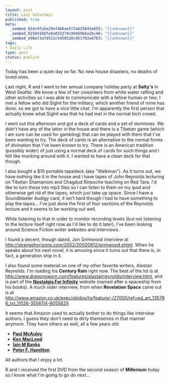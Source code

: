 ```yaml
--- 
layout: post
title: Lazy Saturdays
published: true
meta: 
  _oembed_654c9fa5e29ef466ae5f2a625645e655: "{{unknown}}"
  _oembed_815041bbfe8a033274c99459b6a2bc46: "{{unknown}}"
  _oembed_e90af3a7d511c5450520c951f03a4763: "{{unknown}}"
tags: 
- Daily Life
type: post
status: publish
---
```

<p>Today has been a quiet day so far. No new house disasters, no deaths of loved 
ones.</p>
<p>Last night, R and I went to her annual company holiday party at <b>Salty&#39;s</b> 
in West Seattle. We know a few of her coworkers from white water rafting and 
other activities so I was able to communicate with a fellow human or two. I met 
a fellow who did SigInt for the military, which another friend of mine has done, 
so we got to have a nice little chat. I&#39;m apparently the first person that 
actually knew what SigInt was that he had met in the normal tech crowd.</p>
<p>I went out this afternoon and got a deck of cards and a set of dominoes. We 
didn&#39;t have any of the latter in the house and there is a Tibetan game (which I 
am sure can be used for gambling) that can be played with them that I&#39;ve been 
wanting to try. The deck of cards is an alternative to the normal forms of 
divination that I&#39;ve been known to try. There is an American tradition (possibly 
wider) of just using a normal deck of cards for such things and I felt like 
mucking around with it. I wanted to have a clean deck for that though.</p>
<p>I also bought a $10 portable tapedeck (aka &quot;Walkman&quot;). As it turns out, we 
have nothing like it in the house and I have tapes of John Reynolds lecturing on 
Tibetan Shamanism and Chagdud Rinpoche teaching on Red Tara. I&#39;d like to turn 
these into mp3 files so I can listen to them on my ipod and otherwise get rid of 
the tapes, which just take up space. Since I have a Soundblaster Audigy card, it 
isn&#39;t hard though I had to have something to play the tapes... I&#39;ve just done 
the first of four sections of the Reynolds lecture and it seems to be working 
out well.</p>
<p>While listening to that in order to monitor recording levels (but not 
listening to the lecture itself right now as I&#39;d like to do it later), I&#39;ve been 
looking around Science Fiction writer websites and interviews.</p>
<p>I found a decent, though dated, Jon Grimwood interview at
<a href="http://strangehorizons.com/2002/20020812/grimwood.shtml">
http://strangehorizons.com/2002/20020812/grimwood.shtml</a>. When he speaks 
about his next novel, it is amusing since it turns out that there is, in fact, a 
generation ship in it.</p>
<p>I also found some material on one of my other favorite writers, Alastair 
Reynolds. I&#39;m reading his <b>Century Rain</b> right now. The best of the lot is 
at <a href="http://www.dragonsworn.com/features/alastairreynolds/interview.html">
http://www.dragonsworn.com/features/alastairreynolds/interview.html</a>, and is 
part of the <b>
<a href="http://www.dragonsworn.com/features/alastairreynolds/index.html">
Nostalgia For Infinity</a></b> website (named after a spaceship from his books). 
A much older interview, from when <b>Revelation Space</b> came out is at
<a href="http://www.amazon.co.uk/exec/obidos/tg/feature/-/27000/ref=ed_art_135796_txt_1/026-3556114-8055629">
http://www.amazon.co.uk/exec/obidos/tg/feature/-/27000/ref=ed_art_135796_txt_1/026-3556114-8055629</a>.
</p>
<p>It seems that Amazon used to actually bother to do things like interview 
authors. I guess they don&#39;t need to dirty themselves in that manner anymore. 
They have others as well, all a few years old:</p>
<ul>
	<li><b>
	<a href="http://www.amazon.co.uk/exec/obidos/tg/feature/-/18195/ref=ed_art_135796_txt_1/026-3556114-8055629">
	Paul McAuley</a></b></li>
	<li><b>
	<a href="http://www.amazon.co.uk/exec/obidos/tg/feature/-/18184/ref=ed_art_135796_txt_1/026-3556114-8055629">
	Ken MacLeod</a></b></li>
	<li><b>
	<a href="http://www.amazon.co.uk/exec/obidos/tg/feature/-/67383/ref=ed_art_135796_txt_1/026-3556114-8055629">
	Iain M Banks</a></b></li>
	<li><b>
	<a href="http://www.amazon.co.uk/exec/obidos/tg/feature/-/18189/ref=ed_art_135796_txt_1/026-3556114-8055629">
	Peter F. Hamilton</a></b></li>
</ul>
<p>All authors that I enjoy a lot.</p>
<p>R and I received the first DVD from the second season of <b>Millenium</b> 
today so I know what I&#39;m going to go do next...</p>
